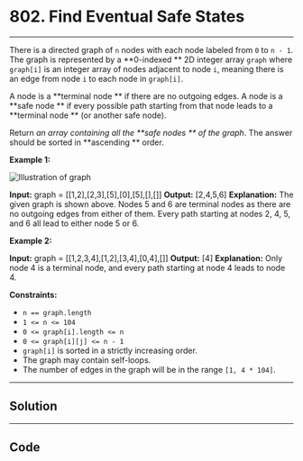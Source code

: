 # 802. Find Eventual Safe States

---

There is a directed graph of `n` nodes with each node labeled from `0` to `n - 1`. The graph is represented by a **0-indexed ** 2D integer array `graph` where `graph[i]` is an integer array of nodes adjacent to node `i`, meaning there is an edge from node `i` to each node in `graph[i]`.

A node is a **terminal node ** if there are no outgoing edges. A node is a **safe node ** if every possible path starting from that node leads to a **terminal node ** (or another safe node).

Return _an array containing all the **safe nodes ** of the graph_. The answer should be sorted in **ascending ** order.

 

**Example 1:**

![Illustration of graph](https://s3-lc-upload.s3.amazonaws.com/uploads/2018/03/17/picture1.png)


**Input:** graph = [[1,2],[2,3],[5],[0],[5],[],[]]
**Output:** [2,4,5,6]
**Explanation:** The given graph is shown above.
Nodes 5 and 6 are terminal nodes as there are no outgoing edges from either of them.
Every path starting at nodes 2, 4, 5, and 6 all lead to either node 5 or 6.

**Example 2:**


**Input:** graph = [[1,2,3,4],[1,2],[3,4],[0,4],[]]
**Output:** [4]
**Explanation:**
Only node 4 is a terminal node, and every path starting at node 4 leads to node 4.


 

**Constraints:**

  * `n == graph.length`
  * `1 <= n <= 104`
  * `0 <= graph[i].length <= n`
  * `0 <= graph[i][j] <= n - 1`
  * `graph[i]` is sorted in a strictly increasing order.
  * The graph may contain self-loops.
  * The number of edges in the graph will be in the range `[1, 4 * 104]`.

---

## Solution



---

## Code
```python


```